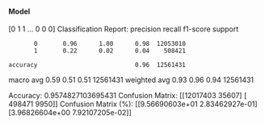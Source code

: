 #### Model
[0 1 1 ... 0 0 0]
Classification Report:
              precision    recall  f1-score   support

           0       0.96      1.00      0.98  12053010
           1       0.22      0.02      0.04    508421

    accuracy                           0.96  12561431
   macro avg       0.59      0.51      0.51  12561431
weighted avg       0.93      0.96      0.94  12561431

Accuracy: 0.9574827103695431
Confusion Matrix:
[[12017403    35607]
 [  498471     9950]]
Confusion Matrix (%):
[[9.56690603e+01 2.83462927e-01]
 [3.96826604e+00 7.92107205e-02]]
